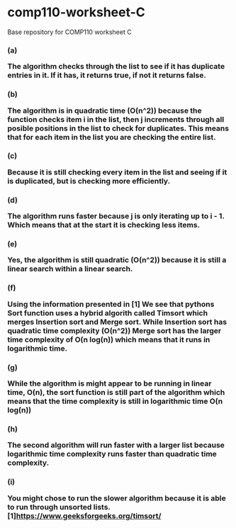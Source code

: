 # comp110-worksheet-C
Base repository for COMP110 worksheet C
<h3>(a)
  
The algorithm checks through the list to see if it has duplicate entries in it. If it has, it returns true, if not it returns false.
<h3>(b)
  
The algorithm is in quadratic time (O(n^2)) because the function checks item i in the list, then j increments through all posible positions in the list to check for duplicates. This means that for each item in the list you are checking the entire list.
<h3>(c) 
  
Because it is still checking every item in the list and seeing if it is duplicated, but is checking more efficiently.
<h3>(d)
  
The algorithm runs faster because j is only iterating up to i - 1. Which means that at the start it is checking less items. 
<h3>(e)
  
Yes, the algorithm is still quadratic (O(n^2)) because it is still a linear search within a linear search.
<h3>(f)
  
Using the information presented in [1] We see that pythons Sort function uses a hybrid algorith called Timsort which merges Insertion sort and Merge sort. While Insertion sort has quadratic time complexity (O(n^2)) Merge sort has the larger time complexity of O(n log(n)) which means that it runs in logarithmic time.
<h3>(g)
  
While the algorithm is might appear to be running in linear time, O(n), the sort function is still part of the algorithm which means that the time complexity is still in logarithmic time O(n log(n)) 
<h3>(h)
  
The second algorithm will run faster with a larger list because logarithmic time complexity runs faster than quadratic time complexity.
<h3>(i)
  
You might chose to run the slower algorithm because it is able to run through unsorted lists.
[1]https://www.geeksforgeeks.org/timsort/
